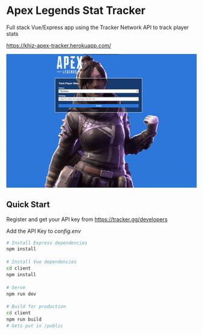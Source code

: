 # Apex Legends Stat Tracker

Full stack Vue/Express app using the Tracker Network API to track player stats

https://khiz-apex-tracker.herokuapp.com/

![example](/apex.gif)

## Quick Start

Register and get your API key from
https://tracker.gg/developers

Add the API Key to _config.env_

```bash
# Install Express dependencies
npm install

# Install Vue dependencies
cd client
npm install

# Serve
npm run dev

# Build for production
cd client
npm run build
# Gets put in /public
```

